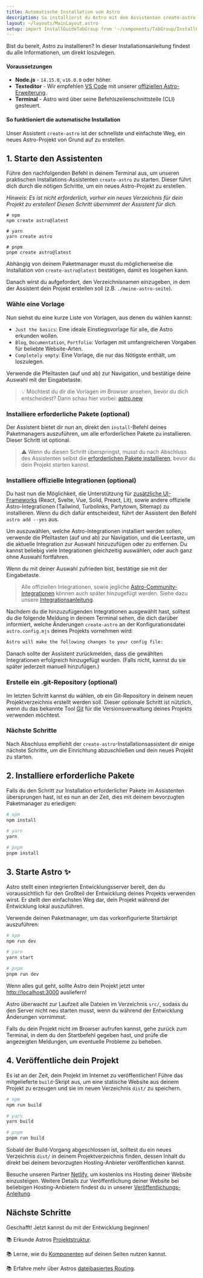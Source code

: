 ```yaml
---
title: Automatische Installation von Astro
description: So installierst du Astro mit dem Assistenten create-astro und NPM, PNPM oder Yarn.
layout: ~/layouts/MainLayout.astro
setup: import InstallGuideTabGroup from '~/components/TabGroup/InstallGuideTabGroup.astro';
---
```

Bist du bereit, Astro zu installieren? In dieser Installationsanleitung findest du alle Informationen, um direkt loszulegen.

#### Voraussetzungen

- **Node.js** - `14.15.0`, `v16.0.0` oder höher.
- **Texteditor** - Wir empfehlen [VS Code](https://code.visualstudio.com/) mit unserer [offiziellen Astro-Erweiterung](https://marketplace.visualstudio.com/items?itemName=astro-build.astro-vscode).
- **Terminal** - Astro wird über seine Befehlszeilenschnittstelle (CLI) gesteuert.

<InstallGuideTabGroup />

#### So funktioniert die automatische Installation

Unser Assistent `create-astro` ist der schnellste und einfachste Weg, ein neues Astro-Projekt von Grund auf zu erstellen.


## 1. Starte den Assistenten

Führe den nachfolgenden Befehl in deinem Terminal aus, um unseren praktischen Installations-Assistenten `create-astro` zu starten. Dieser führt dich durch die nötigen Schritte, um ein neues Astro-Projekt zu erstellen.

*Hinweis: Es ist nicht erforderlich, vorher ein neues Verzeichnis für dein Projekt zu erstellen! Diesen Schritt übernimmt der Assistent für dich.*

```shell
# npm
npm create astro@latest

# yarn
yarn create astro

# pnpm
pnpm create astro@latest
```

Abhängig von deinem Paketmanager musst du möglicherweise die Installation von `create-astro@latest` bestätigen, damit es losgehen kann.

Danach wirst du aufgefordert, den Verzeichnisnamen einzugeben, in dem der Assistent dein Projekt erstellen soll (z.B. `./meine-astro-seite`).

### Wähle eine Vorlage

Nun siehst du eine kurze Liste von Vorlagen, aus denen du wählen kannst:
- `Just the basics`: Eine ideale Einstiegsvorlage für alle, die Astro erkunden wollen.
- `Blog`, `Documentation`, `Portfolio`: Vorlagen mit umfangreicheren Vorgaben für beliebte Website-Arten.
- `Completely empty`: Eine Vorlage, die nur das Nötigste enthält, um loszulegen.

Verwende die Pfeiltasten (auf und ab) zur Navigation, und bestätige deine Auswahl mit der Eingabetaste.

> 💡 Möchtest du dir die Vorlagen im Browser ansehen, bevor du dich entscheidest? Dann schau hier vorbei: [astro.new](https://astro.new/)

### Installiere erforderliche Pakete (optional)

Der Assistent bietet dir nun an, direkt den `install`-Befehl deines Paketmanagers auszuführen, um alle erforderlichen Pakete zu installieren. Dieser Schritt ist optional.

> ⚠️ Wenn du diesen Schritt überspringst, musst du nach Abschluss des Assistenten selbst die [erforderlichen Pakete installieren](/de/install/auto/#2-installiere-erforderliche-pakete), bevor du dein Projekt starten kannst.

### Installiere offizielle Integrationen (optional)

Du hast nun die Möglichkeit, die Unterstützung für [zusätzliche UI-Frameworks](/de/core-concepts/framework-components/) (React, Svelte, Vue, Solid, Preact, Lit), sowie andere offizielle Astro-Integrationen (Tailwind, Turbolinks, Partytown, Sitemap) zu installieren. Wenn du dich dafür entscheidest, führt der Assistent den Befehl `astro add --yes` aus.

Um auszuwählen, welche Astro-Integrationen installiert werden sollen, verwende die Pfeiltasten (auf und ab) zur Navigation, und die Leertaste, um die aktuelle Integration zur Auswahl hinzuzufügen oder zu entfernen. Du kannst beliebig viele Integrationen gleichzeitig auswählen, oder auch ganz ohne Auswahl fortfahren.

Wenn du mit deiner Auswahl zufrieden bist, bestätige sie mit der Eingabetaste.

> Alle offiziellen Integrationen, sowie jegliche [Astro-Community-Integrationen](https://astro.build/integrations/) können auch später hinzugefügt werden. Siehe dazu unsere [Integrationsanleitung](/de/guides/integrations-guide/).

Nachdem du die hinzuzufügenden Integrationen ausgewählt hast, solltest du die folgende Meldung in deinem Terminal sehen, die dich darüber informiert, welche Änderungen `create-astro` an der Konfigurationsdatei `astro.config.mjs` deines Projekts vornehmen wird:

```bash
Astro will make the following changes to your config file:
```

Danach sollte der Assistent zurückmelden, dass die gewählten Integrationen erfolgreich hinzugefügt wurden. (Falls nicht, kannst du sie später jederzeit manuell hinzufügen.)

### Erstelle ein .git-Repository (optional)

Im letzten Schritt kannst du wählen, ob ein Git-Repository in deinem neuen Projektverzeichnis erstellt werden soll. Dieser optionale Schritt ist nützlich, wenn du das bekannte Tool [Git](https://git-scm.com/) für die Versionsverwaltung deines Projekts verwenden möchtest.

### Nächste Schritte

Nach Abschluss empfiehlt der `create-astro`-Installationsassistent dir einige nächste Schritte, um die Einrichtung abzuschließen und dein neues Projekt zu starten.


## 2. Installiere erforderliche Pakete

Falls du den Schritt zur Installation erforderlicher Pakete im Assistenten übersprungen hast, ist es nun an der Zeit, dies mit deinem bevorzugten Paketmanager zu erledigen:

```bash
# npm
npm install

# yarn
yarn

# pnpm
pnpm install
```


## 3. Starte Astro ✨

Astro stellt einen integrierten Entwicklungsserver bereit, den du voraussichtlich für den Großteil der Entwicklung deines Projekts verwenden wirst. Er stellt den einfachsten Weg dar, dein Projekt während der Entwicklung lokal auszuführen.

Verwende deinen Paketmanager, um das vorkonfigurierte Startskript auszuführen:

```bash
# npm
npm run dev

# yarn
yarn start

# pnpm
pnpm run dev
```

Wenn alles gut geht, sollte Astro dein Projekt jetzt unter [http://localhost:3000](http://localhost:3000) ausliefern!

Astro überwacht zur Laufzeit alle Dateien im Verzeichnis `src/`, sodass du den Server nicht neu starten musst, wenn du während der Entwicklung Änderungen vornimmst.

Falls du dein Projekt nicht im Browser aufrufen kannst, gehe zurück zum Terminal, in dem du den Startbefehl gegeben hast, und prüfe die angezeigten Meldungen, um eventuelle Probleme zu beheben.


## 4. Veröffentliche dein Projekt

Es ist an der Zeit, dein Projekt im Internet zu veröffentlichen! Führe das mitgelieferte `build`-Skript aus, um eine statische Website aus deinem Projekt zu erzeugen und sie im neuen Verzeichnis `dist/` zu speichern.

```bash
# npm
npm run build

# yarn
yarn build

# pnpm
pnpm run build
```

Sobald der Build-Vorgang abgeschlossen ist, solltest du ein neues Verzeichnis `dist/` in deinem Projektverzeichnis finden, dessen Inhalt du direkt bei deinem bevorzugten Hosting-Anbieter veröffentlichen kannst.

Besuche unseren Partner [Netlify](https://www.netlify.com/), um kostenlos ins Hosting deiner Website einzusteigen. Weitere Details zur Veröffentlichung deiner Website bei beliebigen Hosting-Anbietern findest du in unserer [Veröffentlichungs-Anleitung](/de/guides/deploy/).

## Nächste Schritte

Geschafft! Jetzt kannst du mit der Entwicklung beginnen!

📚 Erkunde Astros [Projektstruktur](/de/core-concepts/project-structure/).

📚 Lerne, wie du [Komponenten](/de/core-concepts/astro-components/) auf deinen Seiten nutzen kannst.

📚 Erfahre mehr über Astros [dateibasiertes Routing](/de/core-concepts/astro-pages/).
